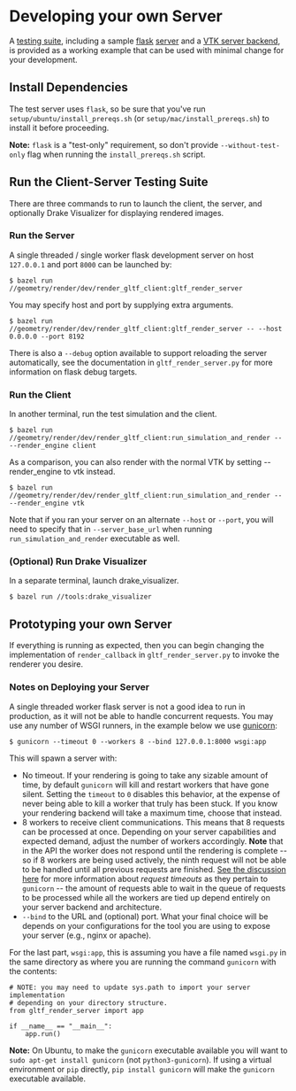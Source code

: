 # Developing your own Server
A [testing suite](../../render/dev/render_gltf_client/test), including a sample
[flask](https://flask.palletsprojects.com/en/2.0.x/)
[server](../../render/dev/render_gltf_client/test/gltf_render_server.py) and a
[VTK server backend](../../render/dev/render_gltf_client/test/gltf_render_server_backend.cc),
is provided as a working example that can be used with minimal change for your
development.

## Install Dependencies

The test server uses `flask`, so be sure that you've run
`setup/ubuntu/install_prereqs.sh` (or `setup/mac/install_prereqs.sh`) to install
it before proceeding.

**Note:** `flask` is a "test-only" requirement, so don't provide
`--without-test-only` flag when running the `install_prereqs.sh` script.

## Run the Client-Server Testing Suite
There are three commands to run to launch the client, the server, and optionally
Drake Visualizer for displaying rendered images.

### Run the Server
A single threaded / single worker flask development server on host `127.0.0.1`
and port `8000` can be launched by:

```
$ bazel run //geometry/render/dev/render_gltf_client:gltf_render_server
```

You may specify host and port by supplying extra arguments.

```
$ bazel run //geometry/render/dev/render_gltf_client:gltf_render_server -- --host 0.0.0.0 --port 8192
```

There is also a `--debug` option available to support reloading the server
automatically, see the documentation in `gltf_render_server.py` for more
information on flask debug targets.

### Run the Client
In another terminal, run the test simulation and the client.

```
$ bazel run //geometry/render/dev/render_gltf_client:run_simulation_and_render -- --render_engine client
```
As a comparison, you can also render with the normal VTK by setting
--render_engine to vtk instead.

```
$ bazel run //geometry/render/dev/render_gltf_client:run_simulation_and_render -- --render_engine vtk
```

Note that if you ran your server on an alternate `--host` or `--port`, you will
need to specify that in `--server_base_url` when running
`run_simulation_and_render` executable as well.

### (Optional) Run Drake Visualizer

In a separate terminal, launch drake_visualizer.

```
$ bazel run //tools:drake_visualizer
```

## Prototyping your own Server
If everything is running as expected, then you can begin changing the
implementation of `render_callback` in `gltf_render_server.py` to invoke the
renderer you desire.

### Notes on Deploying your Server

A single threaded worker flask server is not a good idea to run in production,
as it will not be able to handle concurrent requests.  You may use any number
of WSGI runners, in the example below we use [gunicorn](https://gunicorn.org/):

```
$ gunicorn --timeout 0 --workers 8 --bind 127.0.0.1:8000 wsgi:app
```

This will spawn a server with:

- No timeout.  If your rendering is going to take any sizable amount of time,
  by default `gunicorn` will kill and restart workers that have gone silent.
  Setting the `timeout` to `0` disables this behavior, at the expense of never
  being able to kill a worker that truly has been stuck.  If you know your
  rendering backend will take a maximum time, choose that instead.
- 8 workers to receive client communications.  This means that 8 requests can
  be processed at once.  Depending on your server capabilities and expected
  demand, adjust the number of workers accordingly.  **Note** that in the API
  the worker does not respond until the rendering is complete -- so if 8 workers
  are being used actively, the ninth request will not be able to be handled
  until all previous requests are finished.
  [See the discussion here](https://github.com/benoitc/gunicorn/issues/1492#issuecomment-294436705)
  for more information about _request timeouts_ as they pertain to `gunicorn` --
  the amount of requests able to wait in the queue of requests to be processed
  while all the workers are tied up depend entirely on your server backend and
  architecture.
- `--bind` to the URL and (optional) port.  What your final choice will be
  depends on your configurations for the tool you are using to expose your
  server (e.g., nginx or apache).

For the last part, `wsgi:app`, this is assuming you have a file named `wsgi.py`
in the same directory as where you are running the command `gunicorn` with the
contents:

```
# NOTE: you may need to update sys.path to import your server implementation
# depending on your directory structure.
from gltf_render_server import app

if __name__ == "__main__":
    app.run()
```

**Note:** On Ubuntu, to make the `gunicorn` executable available you will want
to `sudo apt-get install gunicorn` (not `python3-gunicorn`).  If using a virtual
environment or `pip` directly, `pip install gunicorn` will make the `gunicorn`
executable available.
